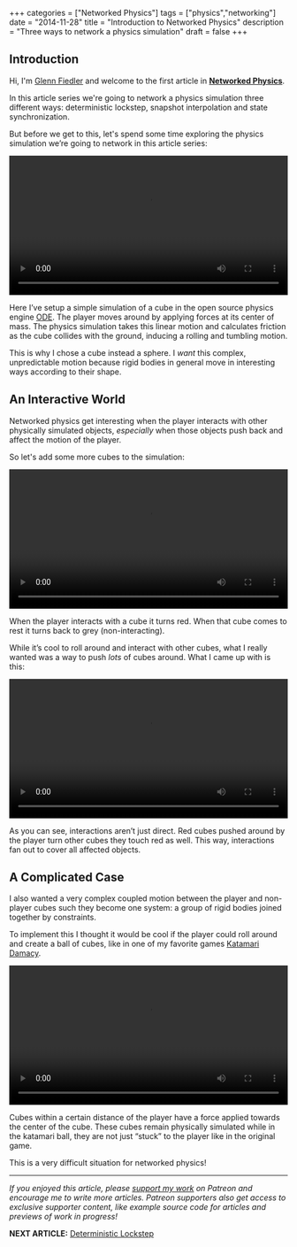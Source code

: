 +++
categories = ["Networked Physics"]
tags = ["physics","networking"]
date = "2014-11-28"
title = "Introduction to Networked Physics"
description = "Three ways to network a physics simulation"
draft = false
+++

## Introduction

Hi, I'm [Glenn Fiedler](/about) and welcome to the first article in **[Networked Physics](/categories/networked-physics/)**.

In this article series we're going to network a physics simulation three different ways: deterministic lockstep, snapshot interpolation and state synchronization.

But before we get to this, let's spend some time exploring the physics simulation we’re going to network in this article series:

<video preload="auto" autoplay="autoplay" loop="loop" width="100%">
<source src="http://gafferongames.com/videos/the_physics_simulation_cube.mp4" type="video/mp4" />
<source src="http://gafferongames.com/videos/the_physics_simulation_cube.webm" type="video/webm" />
Your browser does not support the video tag.
</video>

Here I’ve setup a simple simulation of a cube in the open source physics engine [ODE](http://www.ode.org). The player moves around by applying forces at its center of mass. The physics simulation takes this linear motion and calculates friction as the cube collides with the ground, inducing a rolling and tumbling motion.

This is why I chose a cube instead a sphere. I _want_ this complex, unpredictable motion because rigid bodies in general move in interesting ways according to their shape.

## An Interactive World

Networked physics get interesting when the player interacts with other physically simulated objects, _especially_ when those objects push back and affect the motion of the player. 

So let's add some more cubes to the simulation:

<video preload="auto" autoplay="autoplay" loop="loop" width="100%">
<source src="http://gafferongames.com/videos/the_physics_simulation_cubes_roll.mp4" type="video/mp4" />
<source src="http://gafferongames.com/videos/the_physics_simulation_cubes_roll.webm" type="video/webm" />
Your browser does not support the video tag.
</video>

When the player interacts with a cube it turns red. When that cube comes to rest it turns back to grey (non-interacting).

While it’s cool to roll around and interact with other cubes, what I really wanted was a way to push _lots_ of cubes around. What I came up with is this:

<video preload="auto" autoplay="autoplay" loop="loop" width="100%">
<source src="http://gafferongames.com/videos/the_physics_simulation_cubes_blow.mp4" type="video/mp4" />
<source src="http://gafferongames.com/videos/the_physics_simulation_cubes_blow.webm" type="video/webm" />
Your browser does not support the video tag.
</video>

As you can see, interactions aren’t just direct. Red cubes pushed around by the player turn other cubes they touch red as well. This way, interactions fan out to cover all affected objects.

## A Complicated Case

I also wanted a very complex coupled motion between the player and non-player cubes such they become one system: a group of rigid bodies joined together by constraints. 

To implement this I thought it would be cool if the player could roll around and create a ball of cubes, like in one of my favorite games [Katamari Damacy](https://en.wikipedia.org/wiki/Katamari_Damacy).

<video preload="auto" autoplay="autoplay" loop="loop" width="100%">
<source src="http://gafferongames.com/videos/the_physics_simulation_cubes_katamari.mp4" type="video/mp4" />
<source src="http://gafferongames.com/videos/the_physics_simulation_cubes_katamari.webm" type="video/webm" />
Your browser does not support the video tag.
</video>

Cubes within a certain distance of the player have a force applied towards the center of the cube. These cubes remain physically simulated while in the katamari ball, they are not just “stuck” to the player like in the original game. 

This is a very difficult situation for networked physics!

<hr>

_If you enjoyed this article, please [support my work](http://www.patreon.com) on Patreon and encourage me to write more articles. Patreon supporters also get access to exclusive supporter content, like example source code for articles and previews of work in progress!_

__NEXT ARTICLE:__ [Deterministic Lockstep](/post/deterministic_lockstep/)
